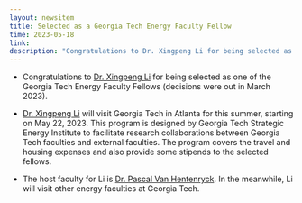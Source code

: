 ```yaml
---
layout: newsitem
title: Selected as a Georgia Tech Energy Faculty Fellow
time: 2023-05-18
link: 
description: "Congratulations to Dr. Xingpeng Li for being selected as a Georgia Tech Energy Faculty Fellow. Li will visit Georgia Tech in Atlanta for the summer."
---
```


* Congratulations to <a href="/people/Xingpeng-Li" class="off">Dr. Xingpeng Li</a> for being selected as one of the Georgia Tech Energy Faculty Fellows (decisions were out in March 2023).

* <a href="/people/Xingpeng-Li" class="off">Dr. Xingpeng Li</a> will visit Georgia Tech in Atlanta for this summer, starting on May 22, 2023. This program is designed by Georgia Tech Strategic Energy Institute to facilitate research collaborations between Georgia Tech faculties and external faculties. The program covers the travel and housing expenses and also provide some stipends to the selected fellows.

* The host faculty for Li is <a href="https://www.isye.gatech.edu/users/pascal-van-hentenryck" class="off" target="_blank">Dr. Pascal Van Hentenryck</a>. In the meanwhile, Li will visit other energy faculties at Georgia Tech.


